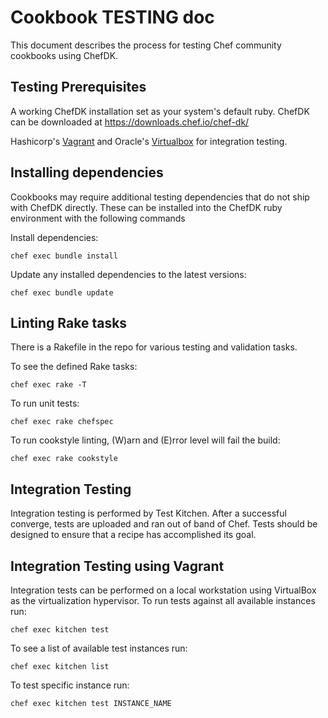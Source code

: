 # Cookbook TESTING doc

This document describes the process for testing Chef community cookbooks using ChefDK.

## Testing Prerequisites

A working ChefDK installation set as your system's default ruby. ChefDK can be downloaded at <https://downloads.chef.io/chef-dk/>

Hashicorp's [Vagrant](https://www.vagrantup.com/downloads.html) and Oracle's [Virtualbox](https://www.virtualbox.org/wiki/Downloads) for integration testing.

## Installing dependencies

Cookbooks may require additional testing dependencies that do not ship with ChefDK directly. These can be installed into the ChefDK ruby environment with the following commands

Install dependencies:

```shell
chef exec bundle install
```

Update any installed dependencies to the latest versions:

```shell
chef exec bundle update
```

## Linting Rake tasks

There is a Rakefile in the repo for various testing and validation tasks.

To see the defined Rake tasks:

```shell
chef exec rake -T
```

To run unit tests:

```shell
chef exec rake chefspec
```

To run cookstyle linting,
(W)arn and (E)rror level will fail the build:

```shell
chef exec rake cookstyle
```

## Integration Testing

Integration testing is performed by Test Kitchen. After a successful converge, tests are uploaded and ran out of band of Chef. Tests should be designed to ensure that a recipe has accomplished its goal.

## Integration Testing using Vagrant

Integration tests can be performed on a local workstation using VirtualBox as the virtualization hypervisor. To run tests against all available instances run:

```shell
chef exec kitchen test
```

To see a list of available test instances run:

```shell
chef exec kitchen list
```

To test specific instance run:

```shell
chef exec kitchen test INSTANCE_NAME
```
